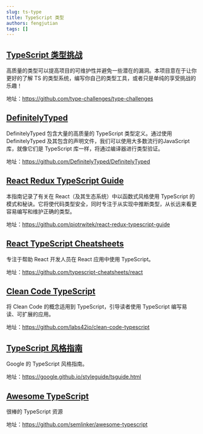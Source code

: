 ```yaml
---
slug: ts-type
title: TypeScript 类型
authors: fengjutian
tags: []
---
```


## [TypeScript 类型挑战](https://github.com/type-challenges/type-challenges)

高质量的类型可以提高项目的可维护性并避免一些潜在的漏洞。本项目意在于让你更好的了解 TS 的类型系统，编写你自己的类型工具，或者只是单纯的享受挑战的乐趣！

地址：https://github.com/type-challenges/type-challenges

## [DefinitelyTyped](https://github.com/DefinitelyTyped/DefinitelyTyped)

DefinitelyTyped 包含大量的高质量的 TypeScript 类型定义。通过使用 DefinitelyTyped 及其包含的声明文件，我们可以使用大多数流行的JavaScript库，就像它们是 TypeScript 库一样，将通过编译器进行类型验证。

地址：https://github.com/DefinitelyTyped/DefinitelyTyped

## [React Redux TypeScript Guide](https://github.com/piotrwitek/react-redux-typescript-guide)

本指南记录了有关在 React（及其生态系统）中以函数式风格使用 TypeScript 的模式和秘诀。它将使代码类型安全，同时专注于从实现中推断类型，从长远来看更容易编写和维护正确的类型。

地址：https://github.com/piotrwitek/react-redux-typescript-guide

## [React TypeScript Cheatsheets](https://github.com/typescript-cheatsheets/react)

专注于帮助 React 开发人员在 React 应用中使用 TypeScript。

地址：https://github.com/typescript-cheatsheets/react

## [Clean Code TypeScript](https://github.com/labs42io/clean-code-typescript)

将 Clean Code 的概念适用到 TypeScript，引导读者使用 TypeScript 编写易读、可扩展的应用。

地址：https://github.com/labs42io/clean-code-typescript

## [TypeScript 风格指南](https://google.github.io/styleguide/tsguide.html)

Google 的 TypeScript 风格指南。

地址：https://google.github.io/styleguide/tsguide.html

## [Awesome TypeScript](https://github.com/semlinker/awesome-typescript)

很棒的 TypeScript 资源

地址：https://github.com/semlinker/awesome-typescript